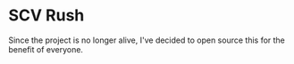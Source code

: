 # SCV Rush

Since the project is no longer alive, I've decided to open source this
for the benefit of everyone.
